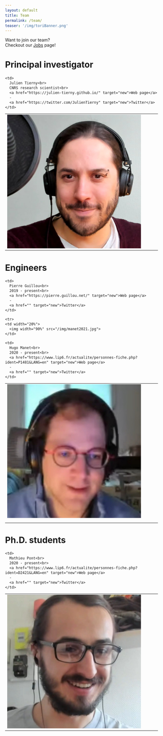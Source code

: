 ```yaml
---
layout: default
title: Team
permalink: /team/
teaser: '/img/toriBanner.png'
---
```


Want to join our team?<br>
Checkout our [Jobs](/jobs/) page!

# Principal investigator

<table>
  <tr>
    <td width="20%">
      <img width="90%" src="/img/tierny2021.jpg">
    </td>
    
<!--     <td width="10px" /> -->
    
    <td>
      Julien Tierny<br>
      CNRS research scientist<br>
      <a href="https://julien-tierny.github.io/" target="new">Web page</a>
      - 
      <a href="https://twitter.com/JulienTierny" target="new">Twitter</a>
    </td>
  </tr>
</table>

# Engineers

<table>
  <tr>
    <td width="20%">
      <img width="90%" src="/img/guillou2021.jpg">
    </td>
    
<!--     <td width="10px" /> -->
    
    <td>
      Pierre Guillou<br>
      2019 - present<br>
      <a href="https://pierre.guillou.net/" target="new">Web page</a>
      - 
      <a href="" target="new">Twitter</a>
    </td>
  </tr>
  
  <tr height="10px" />
  
    <tr>
    <td width="20%">
      <img width="90%" src="/img/manet2021.jpg">
    </td>
    
<!--     <td width="10px" /> -->
    
    <td>
      Hugo Manet<br>
      2020 - present<br>
      <a href="https://www.lip6.fr/actualite/personnes-fiche.php?ident=P1481&LANG=en" target="new">Web page</a>
      - 
      <a href="" target="new">Twitter</a>
    </td>
  </tr>
</table>

# Ph.D. students
<table>
  <tr>
    <td width="20%">
      <img width="90%" src="/img/pont2021.jpg">
    </td>
    
<!--     <td width="10px" /> -->
    
    <td>
      Mathieu Pont<br>
      2020 - present<br>
      <a href="https://www.lip6.fr/actualite/personnes-fiche.php?ident=D2421&LANG=en" target="new">Web page</a>
      - 
      <a href="" target="new">Twitter</a>
    </td>
  </tr>
</table>

